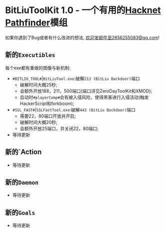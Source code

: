 BitLiuToolKit 1.0 - 一个有用的[Hacknet](https://store.steampowered.com/app/365450/Hacknet/) [Pathfinder](https://github.com/Arkhist/Hacknet-Pathfinder)模组
===

如果你遇到了Bug或者有什么改进的想法, 欢迎发邮件至2856255083@qq.com!

##  新的`Executibles`
每个exe都有重做的图像与新机制:
- `#BITLIU_TOOL#`|`BitLiuTool.exe`:破解`213 (BitLiu Backdoor)`端口
  - 破解时间大概25秒;
  - 会额外开放188，211，500端口(端口详见ZeroDayToolKit和XMOD);
  - 启动时`#playerComp#`会有被入侵风险，使得黑客进行入侵活动(触发HackerScript和forkboom);
- `#SSL_FAST#`|`SSLFastTool.exe`:破解`443 (BitLiu Backdoor)`端口
  - 需要22，80端口开放并开启;
  - 破解时间大概20秒;
  - 会额外开放25端口，并关闭22，80端口;
- 等待更新

## 新的`Action
- 等待更新

## 新的`Daemon`
- 等待更新

## 新的`Goals`
- 等待更新
